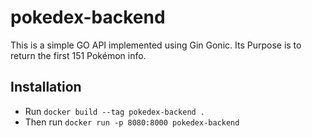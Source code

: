 # pokedex-backend
This is a simple GO API implemented using Gin Gonic. Its Purpose is to return the first 151 Pokémon info.

## Installation
 - Run `docker build --tag pokedex-backend .`
 - Then run `docker run -p 8080:8000 pokedex-backend`
 